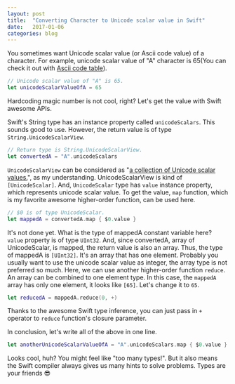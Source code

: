 ```yaml
---
layout: post
title:  "Converting Character to Unicode scalar value in Swift"
date:   2017-01-06
categories: blog
---
```


You sometimes want Unicode scalar value (or Ascii code value) of a character. For example, unicode scalar value of "A" character is 65(You can check it out with [Ascii code table](http://www.ascii-code.com)).

```swift
// Unicode scalar value of "A" is 65.
let unicodeScalarValueOfA = 65
```

Hardcoding magic number is not cool, right? Let's get the value with Swift awesome APIs.

Swift's String type has an instance property called `unicodeScalars`. This sounds good to use. However, the return value is of type `String.UnicodeScalarView`.

```swift
// Return type is String.UnicodeScalarView.
let convertedA = "A".unicodeScalars
```

`UnicodeScalarView` can be considered as "[a collection of Unicode scalar values.](https://developer.apple.com/reference/swift/string.unicodescalarview)", as my understanding. UnicodeScalarView is kind of `[UnicodeScalar]`. And, `UnicodeScalar` type has `value` instance property, which represents unicode scalar value. To get the value, `map` function, which is my favorite awesome higher-order function, can be used here.

```swift
// $0 is of type UnicodeScalar.
let mappedA = convertedA.map { $0.value }
```

It's not done yet. What is the type of mappedA constant variable here? `value` property is of type `UInt32`. And, since convertedA, array of UnicodeScalar, is mapped, the return value is also an array. Thus, the type of mappedA is `[UInt32]`. It's an array that has one element.   Probably you usually want to use the unicode scalar value as integer, the array type is not preferred so much. Here, we can use another higher-order function `reduce`. An array can be combined to one element type. In this case, the `mappedA` array has only one element, it looks like `[65]`. Let's change it to `65`.

```swift
let reducedA = mappedA.reduce(0, +)
```

Thanks to the awesome Swift type inference, you can just pass in `+` operator to `reduce` function's closure parameter.

In conclusion, let's write all of the above in one line.

```swift
let anotherUnicodeScalarValueOfA = "A".unicodeScalars.map { $0.value }.reduce(0, +)
```

Looks cool, huh? You might feel like "too many types!". But it also means the Swift compiler always gives us many hints to solve problems. Types are your friends 😎
